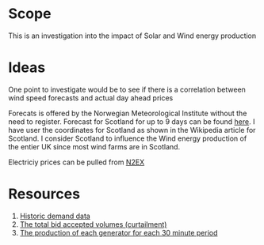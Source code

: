 # Scope

This is an investigation into the impact of Solar and Wind energy production

# Ideas

One point to investigate would be to see if there is a correlation between wind
speed forecasts and actual day ahead prices

Forecats is offered by the Norwegian Meteorological Institute without the need to register.
Forecast for Scotland for up to 9 days can be found
[here](https://api.met.no/weatherapi/locationforecast/2.0/compact?lat=57&lon=4).
I have user the coordinates for Scotland as shown in the Wikipedia article for
Scotland. I consider Scotland to influence the Wind energy production of the entier UK since most wind farms are in Scotland.

Electriciy prices can be pulled from
[N2EX](https://www.nordpoolgroup.com/en/Market-data1/GB/Auction-prices/UK/Hourly/?dd=GB&view=table)



# Resources

1. [Historic demand data](https://data.nationalgrideso.com/demand/historic-demand-data/r/historic_demand_data_2023)
1. [The total bid accepted volumes (curtailment)](https://www.bmreports.com/bmrs/?q=balancing/derived)
1. [The production of each generator for each 30 minute period](https://www.bmreports.com/bmrs/?q=balancing/physicaldata)


